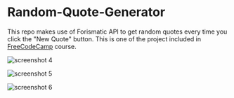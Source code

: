 # Random-Quote-Generator
This repo makes use of Forismatic API to get random quotes every time you click the "New Quote" button.
This is one of the project included in [FreeCodeCamp](https://www.freecodecamp.org/) course.

![screenshot 4](https://user-images.githubusercontent.com/26346816/33130932-f9c1cc54-cfba-11e7-8e4b-f486f673e5a6.png)

![screenshot 5](https://user-images.githubusercontent.com/26346816/33130948-0a7a7ab4-cfbb-11e7-88f4-9e93cc28619c.png)

![screenshot 6](https://user-images.githubusercontent.com/26346816/33131005-3af8c970-cfbb-11e7-9762-022757c8a4b1.png)
